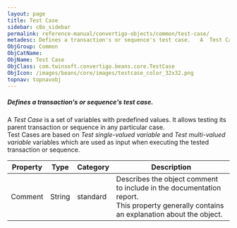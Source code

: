 ```yaml
---
layout: page
title: Test Case
sidebar: c8o_sidebar
permalink: reference-manual/convertigo-objects/common/test-case/
metadesc: Defines a transaction's or sequence's test case.   A  Test Case  is a set of variables with predefined values. It allows testing its parent transactio
ObjGroup: Common
ObjCatName: 
ObjName: Test Case
ObjClass: com.twinsoft.convertigo.beans.core.TestCase
ObjIcon: /images/beans/core/images/testcase_color_32x32.png
topnav: topnavobj
---
```

##### Defines a transaction's or sequence's test case. 

A <i>Test Case</i> is a set of variables with predefined values. It allows testing its parent transaction or sequence in any particular case. <br/>Test Cases are based on <i>Test single-valued variable</i> and <i>Test multi-valued variable</i> variables which are used as input when executing the tested transaction or sequence.

Property | Type | Category | Description
--- | --- | --- | ---
Comment | String | standard | Describes the object comment to include in the documentation report.<br/>This property generally contains an explanation about the object.
